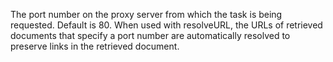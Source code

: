 The port number on the proxy server from which the task is being requested. Default is 80. When
		used with resolveURL, the URLs of retrieved documents that specify a port number are automatically
		resolved to preserve links in the retrieved document.